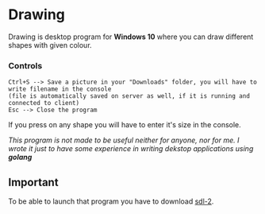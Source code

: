# Drawing

Drawing is desktop program for **Windows 10** where you can draw different shapes with given colour.

### Controls
```
Ctrl+S --> Save a picture in your "Downloads" folder, you will have to write filename in the console
(file is automatically saved on server as well, if it is running and connected to client)
Esc --> Close the program
```
If you press on any shape you will have to enter it's size in the console.

*This program is not made to be useful neither for anyone, nor for me. I wrote it just to have some experience in writing dekstop applications using **golang***

## Important
To be able to launch that program you have to download [sdl-2](https://github.com/veandco/go-sdl2/).
